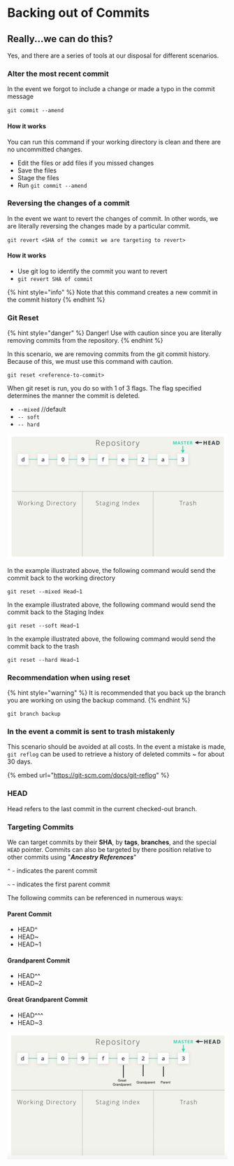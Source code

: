 # Backing out of Commits

## Really...we can do this?

Yes, and there are a series of tools at our disposal for different scenarios.

### Alter the most recent commit

In the event we forgot to include a change or made a typo in the commit message

`git commit --amend`

#### How it works

You can run this command if your working directory is clean and there are no uncommitted changes.

* Edit the files or add files if you missed changes
* Save the files
* Stage the files
* Run `git commit --amend`

### Reversing the changes of a commit

In the event we want to revert the changes of commit. In other words, we are literally reversing the changes made by a particular commit.

`git revert <SHA of the commit we are targeting to revert>`

#### How it works

* Use git log to identify the commit you want to revert
* `git revert SHA of commit`

{% hint style="info" %}
Note that this command creates a new commit in the commit history
{% endhint %}

### Git Reset 

{% hint style="danger" %}
Danger! Use with caution since you are literally removing commits from the repository.
{% endhint %}

In this scenario, we are removing commits from the git commit history. Because of this, we must use this command with caution.

```text
git reset <reference-to-commit>
```

When git reset is run, you do so with 1 of 3 flags. The flag specified determines the manner the commit is deleted.

* `--mixed` //default 
* `-- soft` 
* `-- hard`

![flag selected will determine what happens to the commit](../.gitbook/assets/screen-shot-2019-06-28-at-3.33.53-pm.png)

In the example illustrated above, the following command would send the commit back to the working directory

```text
git reset --mixed Head~1
```

In the example illustrated above, the following command would send the commit back to the Staging Index

```text
git reset --soft Head~1
```

In the example illustrated above, the following command would send the commit back to the trash

```text
git reset --hard Head~1
```

### Recommendation when using reset

{% hint style="warning" %}
It is recommended that you back up the branch you are working on using the backup command.
{% endhint %}

```text
git branch backup
```

### In the event a commit is sent to trash mistakenly

This scenario should be avoided at all costs. In the event a mistake is made, `git reflog` can be used to retrieve a history of deleted commits ~ for about 30 days.

{% embed url="https://git-scm.com/docs/git-reflog" %}

### HEAD

Head refers to the last commit in the current checked-out branch.

### Targeting Commits

We can target commits by their **SHA**, by **tags**, **branches**, and the special `HEAD` pointer. Commits can also be targeted by there position relative to other commits using "_**Ancestry References**_"

`^` - indicates the parent commit

`~` - indicates the first parent commit

The following commits can be referenced in numerous ways:

#### Parent Commit

* HEAD^
* HEAD~
* HEAD~1

#### Grandparent Commit 

* HEAD^^
* HEAD~2

#### Great Grandparent Commit 

* HEAD^^^
* HEAD~3

![](../.gitbook/assets/screen-shot-2019-06-28-at-3.52.49-pm.png)

